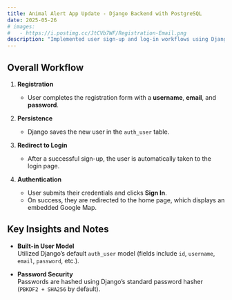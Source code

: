 ```yaml
---
title: Animal Alert App Update - Django Backend with PostgreSQL
date: 2025-05-26
# images:
#   - https://i.postimg.cc/JtCVb7WF/Registration-Email.png
description: "Implemented user sign-up and log-in workflows using Django’s built-in auth system and PostgreSQL."
---
```


## Overall Workflow

1. **Registration**

   - User completes the registration form with a **username**, **email**, and **password**.

2. **Persistence**

   - Django saves the new user in the `auth_user` table.

3. **Redirect to Login**

   - After a successful sign-up, the user is automatically taken to the login page.

4. **Authentication**
   - User submits their credentials and clicks **Sign In**.
   - On success, they are redirected to the home page, which displays an embedded Google Map.

## Key Insights and Notes

- **Built-in User Model**  
  Utilized Django’s default `auth_user` model (fields include `id`, `username`, `email`, `password`, etc.).

- **Password Security**  
  Passwords are hashed using Django’s standard password hasher (`PBKDF2 + SHA256` by default).
